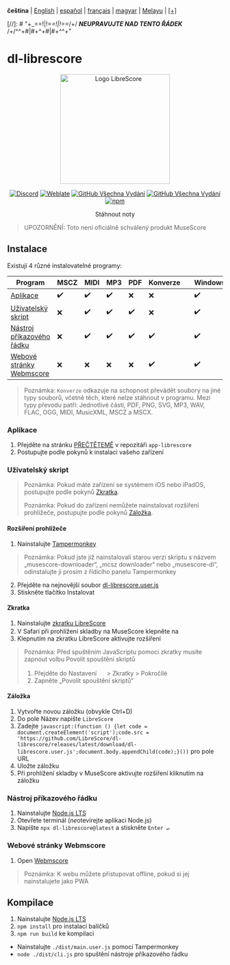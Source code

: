 <div dir="ltr" align="left">

‎**čeština** | ‎[English](/docs/en/README.md) | ‎[español](/docs/es/LÉAME.md) | ‎[français](/docs/fr/LISEZMOI.md) | ‎[magyar](/docs/hu/OLVASSAEL.md) | ‎[Melayu](/docs/ms/BACASAYA.md) | ‎[[+]](https://librescore.ddns.net/projects/librescore/docs)

[//]: # "\+\_==!|!=_=!|!==_/+/ ***NEUPRAVUJTE NAD TENTO ŘÁDEK*** /+/^^+#|#+^+#|#+^^\+\"

# dl-librescore

<div align="center">

<img src="https://github.com/LibreScore/dl-musescore/raw/master/images/logo.png" width="256" alt="Logo LibreScore">

[![Discord](https://img.shields.io/discord/774491656643674122?color=5865F2&label=&labelColor=555555&logo=discord&logoColor=FFFFFF)](https://discord.gg/DKu7cUZ4XQ) [![Weblate](https://librescore.ddns.net/widgets/librescore/-/dl-librescore/svg-badge.svg)](https://librescore.ddns.net/engage/librescore) [![GitHub Všechna Vydání](https://img.shields.io/github/downloads/LibreScore/app-librescore/total.svg?label=App)](https://github.com/LibreScore/app-librescore/releases/latest) [![GitHub Všechna Vydání](https://img.shields.io/github/downloads/LibreScore/dl-librescore/total.svg?label=Uživatelský+skript)](https://github.com/LibreScore/dl-librescore/releases/latest) [![npm](https://img.shields.io/npm/dt/dl-librescore?label=Nástroj+příkazového+řádku)](https://www.npmjs.com/package/dl-librescore)

Stáhnout noty

</div>

> UPOZORNĚNÍ: Toto není oficiálně schválený produkt MuseScore

## Instalace

Existují 4 různé instalovatelné programy:

| Program                                                                            | MSCZ | MIDI | MP3 | PDF | Konverze |     | Windows | macOS | Linux | Android | iOS/iPadOS |
| ---------------------------------------------------------------------------------- | ---- | ---- | --- | --- | ---------- | --- | ------- | ----- | ----- | ------- | ---------- |
| [Aplikace](#aplikace)                             | ✔️   | ✔️   | ✔️  | ❌  | ❌         |     | ✔️      | ✔️    | ✔️    | ✔️      | ❌         |
| [Uživatelský skript](#uživatelský-skript)               | ❌   | ✔️   | ✔️  | ✔️  | ❌         |     | ✔️      | ✔️    | ✔️    | ✔️      | ✔️         |
| [Nástroj příkazového řádku](#nástroj-příkazového-řádku) | ❌   | ✔️   | ✔️  | ✔️  | ✔️         |     | ✔️      | ✔️    | ✔️    | ✔️      | ❌         |
| [Webové stránky Webmscore](#webové-stránky-webmscore) | ❌   | ❌   | ❌  | ❌  | ✔️         |     | ✔️      | ✔️    | ✔️    | ✔️      | ✔️         |

> Poznámka: `Konverze` odkazuje na schopnost převádět soubory na jiné typy souborů, včetně těch, které nelze stáhnout v programu.
> Mezi typy převodu patří: Jednotlivé části, PDF, PNG, SVG, MP3, WAV, FLAC, OGG, MIDI, MusicXML, MSCZ a MSCX.

### Aplikace

1. Přejděte na stránku [PŘEČTĚTEMĚ](https://github.com/LibreScore/app-librescore/blob/master/docs/cs/PŘEČTĚTEMĚ.md#instalace) v repozitáři `app-librescore`
2. Postupujte podle pokynů k instalaci vašeho zařízení

### Uživatelský skript

> Poznámka: Pokud máte zařízení se systémem iOS nebo iPadOS, postupujte podle pokynů [Zkratka](#zkratka).
>
> Poznámka: Pokud do zařízení nemůžete nainstalovat rozšíření prohlížeče, postupujte podle pokynů [Záložka](#záložka).

#### Rozšíření prohlížeče

1. Nainstalujte [Tampermonkey](https://www.tampermonkey.net)

> Poznámka: Pokud jste již nainstalovali starou verzi skriptu s názvem „musescore-downloader“, „mcsz downloader“ nebo „musescore-dl“, odinstalujte ji prosím z řídicího panelu Tampermonkey

2. Přejděte na nejnovější soubor [dl-librescore.user.js](https://github.com/LibreScore/dl-librescore/releases/latest/download/dl-librescore.user.js)
3. Stiskněte tlačítko Instalovat

#### Zkratka

1. Nainstalujte [zkratku LibreScore](https://www.icloud.com/shortcuts/901d8778d2da4f7db9272d3b2232d0fe)
2. V Safari při prohlížení skladby na MuseScore klepněte na <img src="https://help.apple.com/assets/61800C7E6EA4632586448084/61800C896EA463258644809A/en_US/01f5a9889bbecc202d8cbb3067a261ad.png" height="16">
3. Klepnutím na zkratku LibreScore aktivujte rozšíření

> Poznámka: Před spuštěním JavaScriptu pomocí zkratky musíte zapnout volbu Povolit spouštění skriptů
>
> 1. Přejděte do Nastavení <img src="https://help.apple.com/assets/61800C7E6EA4632586448084/61800C896EA463258644809A/en_US/492fec5aff74dbdef9b526177c3804b4.png" height="16"> > Zkratky > Pokročilé
> 2. Zapněte „Povolit spouštění skriptů“

#### Záložka

1. Vytvořte novou záložku (obvykle Ctrl+D)
2. Do pole Název napište `LibreScore`
3. Zadejte `javascript:(function () {let code = document.createElement('script');code.src = 'https://github.com/LibreScore/dl-librescore/releases/latest/download/dl-librescore.user.js';document.body.appendChild(code);}())` pro pole URL
4. Uložte záložku
5. Při prohlížení skladby v MuseScore aktivujte rozšíření kliknutím na záložku

### Nástroj příkazového řádku

1. Nainstalujte [Node.js LTS](https://nodejs.org)
2. Otevřete terminál (*ne*otevírejte aplikaci Node.js)
3. Napište `npx dl-librescore@latest` a stiskněte `Enter ↵`

### Webové stránky Webmscore

1. Open [Webmscore](https://webmscore-pwa.librescore.org)

> Poznámka: K webu můžete přistupovat offline, pokud si jej nainstalujete jako PWA

## Kompilace

1. Nainstalujte [Node.js LTS](https://nodejs.org)
2. `npm install` pro instalaci balíčků
3. `npm run build` ke kompilaci

- Nainstalujte `./dist/main.user.js` pomocí Tampermonkey
- `node ./dist/cli.js` pro spuštění nástroje příkazového řádku

</div>
